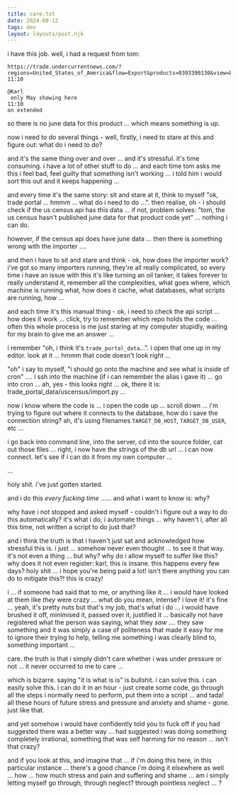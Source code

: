 ```yaml
---
title: care.txt
date: 2024-08-12
tags: dev
layout: layouts/post.njk
---
```


i have this job. well, i had a request
from tom:

```
https://trade.undercurrentnews.com/?regions=United_States_of_America&flow=Export&products=0303390130&view=barline&group_by=regions&value_volume=value&total_per_volume=per_volume&frequency=Monthly&currency=USD&unit=metric_ton&extended&enddate=May_2024
11:10

@Karl
 only May showing here
11:10
on extended
```

so there is no june data for this product ...
which means something is up.

now i need to do several things - well, firstly,
i need to stare at this and figure out: what do i
need to do?

and it's the same thing over and over ... and it's
stressful. it's time consuming. i have a lot of
other stuff to do ... and each time tom asks me
this i feel bad, feel guilty that something isn't
working ... i told him i would sort this out and
it keeps happening ...

and every time it's the same story: sit and stare
at it, think to myself "ok, trade portal ... hmmm ...
what do i need to do ...". then realise, oh - i should
check if the us census api has this data ... if not,
problem solves: "tom, the us census hasn't published
june data for that product code yet" ... nothing i can
do.

however, if the census api does have june data ...
then there is something wrong with the importer ....

and then i have to sit and stare and think - ok, how
does the importer work? i've got so many importers
running, they're all really complicated, so every time
i have an issue with this it's like turning an oil
tanker, it takes forever to really understand it, remember
all the complexities, what goes where, which machine is
running what, how does it cache, what databases, what
scripts are running, how ...

and each time it's this manual thing - ok, i need to
check the api script ... how does it work ... click,
try to remember which repo holds the code ... often
this whole process is me just staring at my computer
stupidly, waiting for my brain to give me an answer ...

i remember "oh, i think it's `trade_portal_data`...".
i open that one up in my editor. look at it ... hmmm
that code doesn't look right ...

"oh" i say to myself, "i should go onto the machine
and see what is inside of cron" .... i ssh into the
machine (if i can remember the alias i gave it) ...
go into cron ... ah, yes - this looks right ...
ok, there it is: trade_portal_data/uscensus/import.py ...

now i know where the code is ... i open the code up ...
scroll down ... i'm trying to figure out where it
connects to the database, how do i save the connection
string? ah, it's using filenames `TARGET_DB_HOST`,
`TARGET_DB_USER`, etc ...

i go back into command line, into the server, cd into
the source folder, cat out those files ... right, i
now have the strings of the db url ... i can now
connect. let's see if i can do it from my own computer ...

...

holy shit. i've just gotten started.

and i do this _every fucking time_ ...... and what i
want to know is: why?

why have i not stopped and asked myself - couldn't i
figure out a way to do this automatically? it's what
i do, i automate things ... why haven't i, after all
this time, not written a script to do just that?

and i think the truth is that i haven't just sat and
acknowledged how stressful this is. i just ... somehow
never even thought ... to see it that way. it's not
even a thing ... but why? why do i allow myself to suffer
like this? why does it not even register: karl, this
is insane. this happens every few days? holy shit ...
i hope you're being paid a lot! isn't there anything
you can do to mitigate this?! this is crazy!

i ... if someone had said that to me, or anything like
it ... i would have looked at them like _they_ were
crazy ... what do you mean, intense? i love it! it's
fine ... yeah, it's pretty nuts but that's my job,
that's what i do ... i would have brushed it off,
minimised it, passed over it, justified it ... basically
not have registered what the person was saying, what
they _saw_ .... they saw something and it was simply
a case of politeness that made it easy for me to
ignore their trying to help, telling me something i
was clearly blind to, something important ...

care. the truth is that i simply didn't care whether
i was under pressure or not ... it never occurred to
me to care ...

which is bizarre. saying "it is what is is" is bullshit.
i can solve this. i can easily solve this. i can do it
in an hour - just create some code, go through all the
steps i normally need to perform, put them into a script ...
and tada! all these hours of future stress and pressure
and anxiety and shame - gone. just like that.

and yet somehow i would have confidently told you to
fuck off if you had suggested there was a better way ...
had suggested i was doing something completely irrational,
something that was self harming for no reason ...
isn't that crazy?

and if you look at this, and imagine that ... if i'm doing
this here, in this particular instance ... there's a good
chance i'm doing it elsewhere as well ... how ... how much
stress and pain and suffering and shame ... am i simply
letting myself go through, through neglect? through pointless
neglect ... ?